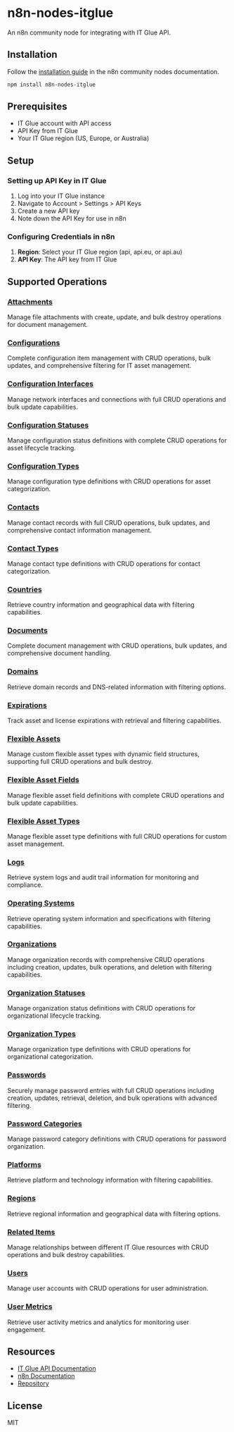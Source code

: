 # n8n-nodes-itglue

An n8n community node for integrating with IT Glue API.

## Installation

Follow the [installation guide](https://docs.n8n.io/integrations/community-nodes/installation/) in the n8n community nodes documentation.

```bash
npm install n8n-nodes-itglue
```

## Prerequisites

- IT Glue account with API access
- API Key from IT Glue
- Your IT Glue region (US, Europe, or Australia)

## Setup

### Setting up API Key in IT Glue

1. Log into your IT Glue instance
2. Navigate to Account > Settings > API Keys
3. Create a new API key
4. Note down the API Key for use in n8n

### Configuring Credentials in n8n

1. **Region**: Select your IT Glue region (api, api.eu, or api.au)
2. **API Key**: The API key from IT Glue

## Supported Operations

### [Attachments](./docs/attachments.md)
Manage file attachments with create, update, and bulk destroy operations for document management.

### [Configurations](./docs/configurations.md)
Complete configuration item management with CRUD operations, bulk updates, and comprehensive filtering for IT asset management.

### [Configuration Interfaces](./docs/configuration-interfaces.md)
Manage network interfaces and connections with full CRUD operations and bulk update capabilities.

### [Configuration Statuses](./docs/configuration-statuses.md)
Manage configuration status definitions with complete CRUD operations for asset lifecycle tracking.

### [Configuration Types](./docs/configuration-types.md)
Manage configuration type definitions with CRUD operations for asset categorization.

### [Contacts](./docs/contacts.md)
Manage contact records with full CRUD operations, bulk updates, and comprehensive contact information management.

### [Contact Types](./docs/contact-types.md)
Manage contact type definitions with CRUD operations for contact categorization.

### [Countries](./docs/countries.md)
Retrieve country information and geographical data with filtering capabilities.

### [Documents](./docs/documents.md)
Complete document management with CRUD operations, bulk updates, and comprehensive document handling.

### [Domains](./docs/domains.md)
Retrieve domain records and DNS-related information with filtering options.

### [Expirations](./docs/expirations.md)
Track asset and license expirations with retrieval and filtering capabilities.

### [Flexible Assets](./docs/flexible-assets.md)
Manage custom flexible asset types with dynamic field structures, supporting full CRUD operations and bulk destroy.

### [Flexible Asset Fields](./docs/flexible-asset-fields.md)
Manage flexible asset field definitions with complete CRUD operations and bulk update capabilities.

### [Flexible Asset Types](./docs/flexible-asset-types.md)
Manage flexible asset type definitions with full CRUD operations for custom asset management.

### [Logs](./docs/logs.md)
Retrieve system logs and audit trail information for monitoring and compliance.

### [Operating Systems](./docs/operating-systems.md)
Retrieve operating system information and specifications with filtering capabilities.

### [Organizations](./docs/organizations.md)
Manage organization records with comprehensive CRUD operations including creation, updates, bulk operations, and deletion with filtering capabilities.

### [Organization Statuses](./docs/organization-statuses.md)
Manage organization status definitions with CRUD operations for organizational lifecycle tracking.

### [Organization Types](./docs/organization-types.md)
Manage organization type definitions with CRUD operations for organizational categorization.

### [Passwords](./docs/passwords.md)
Securely manage password entries with full CRUD operations including creation, updates, retrieval, deletion, and bulk operations with advanced filtering.

### [Password Categories](./docs/password-categories.md)
Manage password category definitions with CRUD operations for password organization.

### [Platforms](./docs/platforms.md)
Retrieve platform and technology information with filtering capabilities.

### [Regions](./docs/regions.md)
Retrieve regional information and geographical data with filtering options.

### [Related Items](./docs/related-items.md)
Manage relationships between different IT Glue resources with CRUD operations and bulk destroy capabilities.

### [Users](./docs/users.md)
Manage user accounts with CRUD operations for user administration.

### [User Metrics](./docs/user-metrics.md)
Retrieve user activity metrics and analytics for monitoring user engagement.

## Resources

- [IT Glue API Documentation](https://api.itglue.com/developer/)
- [n8n Documentation](https://docs.n8n.io)
- [Repository](https://github.com/redanthrax/itglue-node)

## License

MIT
